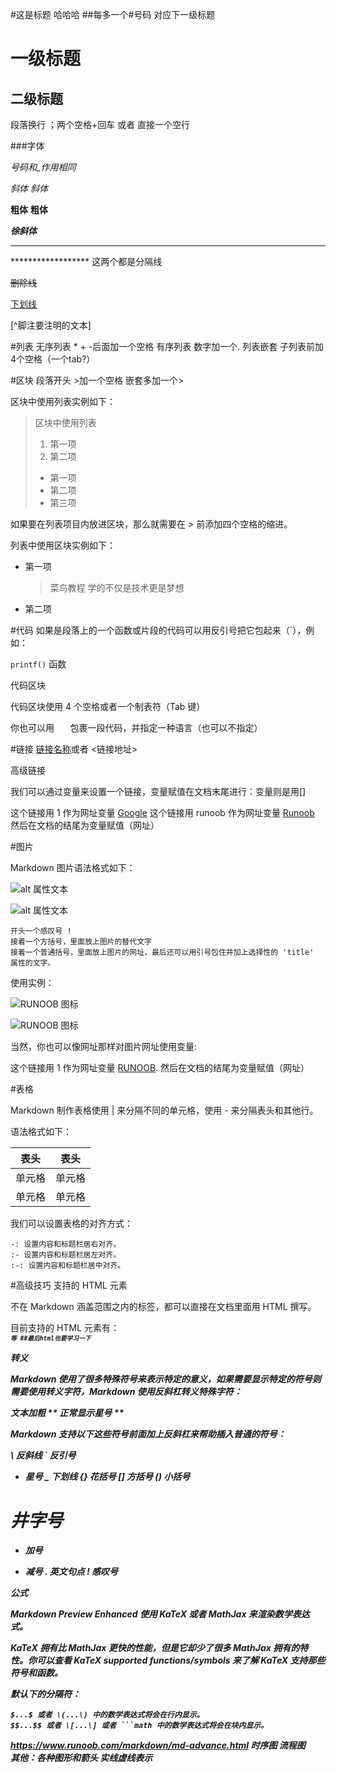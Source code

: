 
#这是标题 哈哈哈
##每多一个#号码 对应下一级标题

一级标题
========================
二级标题
------------------------


段落换行 ；两个空格+回车 或者 直接一个空行

###字体

*号码和_作用相同*

*斜体* _斜体_

**粗体**  __粗体__

***徐斜体***



------------------
******************     这两个都是分隔线

~~删除线~~

<U>下划线</u>

[^脚注要注明的文本]

#列表
无序列表  * + -后面加一个空格 
有序列表  数字加一个.
列表嵌套  子列表前加4个空格（一个tab?）

#区块
段落开头 >加一个空格  嵌套多加一个>


区块中使用列表实例如下：

> 区块中使用列表
> 1. 第一项
> 2. 第二项
> + 第一项
> + 第二项
> + 第三项

如果要在列表项目内放进区块，那么就需要在 > 前添加四个空格的缩进。

列表中使用区块实例如下：

* 第一项
    > 菜鸟教程
    > 学的不仅是技术更是梦想
* 第二项

#代码
如果是段落上的一个函数或片段的代码可以用反引号把它包起来（`），例如：

`printf()` 函数

代码区块

代码区块使用 4 个空格或者一个制表符（Tab 键）

你也可以用 ```   ```包裹一段代码，并指定一种语言（也可以不指定）

#链接
[链接名称](链接地址)或者 <链接地址>


高级链接

我们可以通过变量来设置一个链接，变量赋值在文档末尾进行：变量则是用[]

这个链接用 1 作为网址变量 [Google][1]
这个链接用 runoob 作为网址变量 [Runoob][runoob]
然后在文档的结尾为变量赋值（网址）

[1]: http://www.google.com/
[runoob]: http://www.runoob.com/

#图片

Markdown 图片语法格式如下：

![alt 属性文本](图片地址)

![alt 属性文本](图片地址 "可选标题")

    开头一个感叹号 !
    接着一个方括号，里面放上图片的替代文字
    接着一个普通括号，里面放上图片的网址，最后还可以用引号包住并加上选择性的 'title' 属性的文字。

使用实例：

![RUNOOB 图标](http://static.runoob.com/images/runoob-logo.png)

![RUNOOB 图标](http://static.runoob.com/images/runoob-logo.png "RUNOOB")

当然，你也可以像网址那样对图片网址使用变量:

这个链接用 1 作为网址变量 [RUNOOB][1].
然后在文档的结尾为变量赋值（网址）

[1]: http://static.runoob.com/images/runoob-logo.png


#表格

Markdown 制作表格使用 | 来分隔不同的单元格，使用 - 来分隔表头和其他行。

语法格式如下：

|  表头   | 表头  |
|  ----  | ----  |
| 单元格  | 单元格 |
| 单元格  | 单元格 |

我们可以设置表格的对齐方式：

    -: 设置内容和标题栏居右对齐。
    :- 设置内容和标题栏居左对齐。
    :-: 设置内容和标题栏居中对齐。

#高级技巧
支持的 HTML 元素

不在 Markdown 涵盖范围之内的标签，都可以直接在文档里面用 HTML 撰写。

目前支持的 HTML 元素有：<kbd> <b> <i> <em> <sup> <sub> <br>等 
##最后html也要学习一下


转义

Markdown 使用了很多特殊符号来表示特定的意义，如果需要显示特定的符号则需要使用转义字符，Markdown 使用反斜杠转义特殊字符：

**文本加粗** 
\*\* 正常显示星号 \*\*

Markdown 支持以下这些符号前面加上反斜杠来帮助插入普通的符号：

\   反斜线
`   反引号
*   星号
_   下划线
{}  花括号
[]  方括号
()  小括号
#   井字号
+   加号
-   减号
.   英文句点
!   感叹号


公式

Markdown Preview Enhanced 使用 KaTeX 或者 MathJax 来渲染数学表达式。

KaTeX 拥有比 MathJax 更快的性能，但是它却少了很多 MathJax 拥有的特性。你可以查看 KaTeX supported functions/symbols 来了解 KaTeX 支持那些符号和函数。

默认下的分隔符：

    $...$ 或者 \(...\) 中的数学表达式将会在行内显示。
    $$...$$ 或者 \[...\] 或者 ```math 中的数学表达式将会在块内显示。

https://www.runoob.com/markdown/md-advance.html 时序图 流程图    
其他：各种图形和箭头 实线虚线表示
